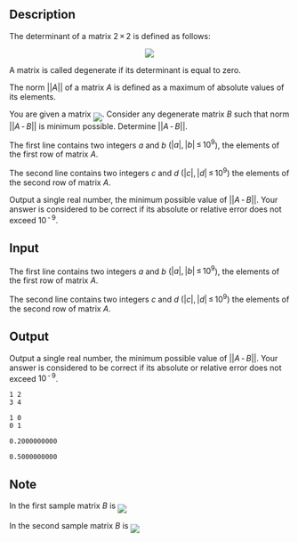 ## Description

<div><p>The <span class="tex-font-style-it">determinant</span> of a matrix <span class="tex-span">2 × 2</span> is defined as follows:</p><center class="tex-equation"><img align="middle" class="tex-formula" src="file://9FW75bG8.png" style="max-width: 100.0%;max-height: 100.0%;"></center><p>A matrix is called <span class="tex-font-style-it">degenerate</span> if its determinant is equal to zero. </p><p>The <span class="tex-font-style-it">norm</span> <span class="tex-span">||<i>A</i>||</span> of a matrix <span class="tex-span"><i>A</i></span> is defined as a maximum of absolute values of its elements.</p><p>You are given a matrix <img align="middle" class="tex-formula" src="file://6rsqGqeY.png" style="max-width: 100.0%;max-height: 100.0%;">. Consider any degenerate matrix <span class="tex-span"><i>B</i></span> such that norm <span class="tex-span">||<i>A</i> - <i>B</i>||</span> is minimum possible. Determine <span class="tex-span">||<i>A</i> - <i>B</i>||</span>.</p></div><div class="input-specification"><p>The first line contains two integers <span class="tex-span"><i>a</i></span> and <span class="tex-span"><i>b</i></span> (<span class="tex-span">|<i>a</i>|, |<i>b</i>| ≤ 10<sup class="upper-index">9</sup></span>), the elements of the first row of matrix <span class="tex-span"><i>A</i></span>. </p><p>The second line contains two integers <span class="tex-span"><i>c</i></span> and <span class="tex-span"><i>d</i></span> (<span class="tex-span">|<i>c</i>|, |<i>d</i>| ≤ 10<sup class="upper-index">9</sup></span>) the elements of the second row of matrix <span class="tex-span"><i>A</i></span>.</p></div><div class="output-specification"><p>Output a single real number, the minimum possible value of <span class="tex-span">||<i>A</i> - <i>B</i>||</span>. Your answer is considered to be correct if its absolute or relative error does not exceed <span class="tex-span">10<sup class="upper-index"> - 9</sup></span>.</p></div>

## Input

<p>The first line contains two integers <span class="tex-span"><i>a</i></span> and <span class="tex-span"><i>b</i></span> (<span class="tex-span">|<i>a</i>|, |<i>b</i>| ≤ 10<sup class="upper-index">9</sup></span>), the elements of the first row of matrix <span class="tex-span"><i>A</i></span>. </p><p>The second line contains two integers <span class="tex-span"><i>c</i></span> and <span class="tex-span"><i>d</i></span> (<span class="tex-span">|<i>c</i>|, |<i>d</i>| ≤ 10<sup class="upper-index">9</sup></span>) the elements of the second row of matrix <span class="tex-span"><i>A</i></span>.</p>

## Output

<p>Output a single real number, the minimum possible value of <span class="tex-span">||<i>A</i> - <i>B</i>||</span>. Your answer is considered to be correct if its absolute or relative error does not exceed <span class="tex-span">10<sup class="upper-index"> - 9</sup></span>.</p>





```input1
1 2
3 4

```




```input2
1 0
0 1

```




```output1
0.2000000000

```




```output2
0.5000000000

```



## Note

<p>In the first sample matrix <span class="tex-span"><i>B</i></span> is <img align="middle" class="tex-formula" src="file://yCAQv5OE.png" style="max-width: 100.0%;max-height: 100.0%;"></p><p>In the second sample matrix <span class="tex-span"><i>B</i></span> is <img align="middle" class="tex-formula" src="file://wYSxeUIB.png" style="max-width: 100.0%;max-height: 100.0%;"></p>
